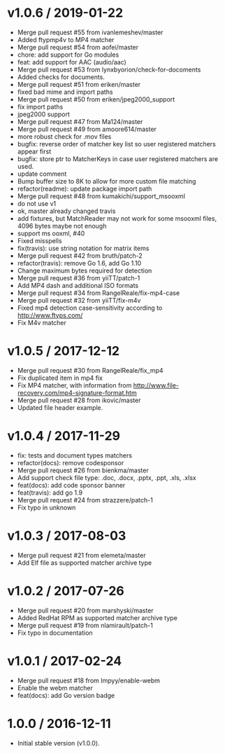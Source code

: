 
v1.0.6 / 2019-01-22
===================

  * Merge pull request #55 from ivanlemeshev/master
  * Added ftypmp4v to MP4 matcher
  * Merge pull request #54 from aofei/master
  * chore: add support for Go modules
  * feat: add support for AAC (audio/aac)
  * Merge pull request #53 from lynxbyorion/check-for-docoments
  * Added checks for documents.
  * Merge pull request #51 from eriken/master
  * fixed bad mime and import paths
  * Merge pull request #50 from eriken/jpeg2000_support
  * fix import paths
  * jpeg2000 support
  * Merge pull request #47 from Ma124/master
  * Merge pull request #49 from amoore614/master
  * more robust check for .mov files
  * bugfix: reverse order of matcher key list so user registered matchers appear first
  * bugfix: store ptr to MatcherKeys in case user registered matchers are used.
  * update comment
  * Bump buffer size to 8K to allow for more custom file matching
  * refactor(readme): update package import path
  * Merge pull request #48 from kumakichi/support_msooxml
  * do not use v1
  * ok, master already changed travis
  * add fixtures, but MatchReader may not work for some msooxml files, 4096 bytes maybe not enough
  * support ms ooxml, #40
  * Fixed misspells
  * fix(travis): use string notation for matrix items
  * Merge pull request #42 from bruth/patch-2
  * refactor(travis): remove Go 1.6, add Go 1.10
  * Change maximum bytes required for detection
  * Merge pull request #36 from yiiTT/patch-1
  * Add MP4 dash and additional ISO formats
  * Merge pull request #34 from RangelReale/fix-mp4-case
  * Merge pull request #32 from yiiTT/fix-m4v
  * Fixed mp4 detection case-sensitivity according to http://www.ftyps.com/
  * Fix M4v matcher

v1.0.5 / 2017-12-12
===================

  * Merge pull request #30 from RangelReale/fix_mp4
  * Fix duplicated item in mp4 fix
  * Fix MP4 matcher, with information from http://www.file-recovery.com/mp4-signature-format.htm
  * Merge pull request #28 from ikovic/master
  * Updated file header example.

v1.0.4 / 2017-11-29
===================

  * fix: tests and document types matchers
  * refactor(docs): remove codesponsor
  * Merge pull request #26 from bienkma/master
  * Add support check file type: .doc, .docx, .pptx, .ppt, .xls, .xlsx
  * feat(docs): add code sponsor banner
  * feat(travis): add go 1.9
  * Merge pull request #24 from strazzere/patch-1
  * Fix typo in unknown

v1.0.3 / 2017-08-03
===================

  * Merge pull request #21 from elemeta/master
  * Add Elf file as supported matcher archive type

v1.0.2 / 2017-07-26
===================

  * Merge pull request #20 from marshyski/master
  * Added RedHat RPM as supported matcher archive type
  * Merge pull request #19 from nlamirault/patch-1
  * Fix typo in documentation

v1.0.1 / 2017-02-24
===================

  * Merge pull request #18 from Impyy/enable-webm
  * Enable the webm matcher
  * feat(docs): add Go version badge

1.0.0 / 2016-12-11
==================

- Initial stable version (v1.0.0).

